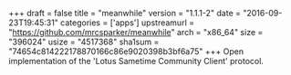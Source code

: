 +++
draft = false
title = "meanwhile"
version = "1.1.1-2"
date = "2016-09-23T19:45:31"
categories = ['apps']
upstreamurl = "https://github.com/mrcsparker/meanwhile"
arch = "x86_64"
size = "396024"
usize = "4517368"
sha1sum = "74654c814222178870166c86e9020398b3bf6a75"
+++
Open implementation of the 'Lotus Sametime Community Client' protocol.